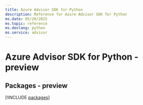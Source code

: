 ```yaml
---
title: Azure Advisor SDK for Python
description: Reference for Azure Advisor SDK for Python
ms.date: 05/20/2025
ms.topic: reference
ms.devlang: python
ms.service: advisor
---
```

# Azure Advisor SDK for Python - preview
## Packages - preview
[!INCLUDE [packages](advisor-index.md)]